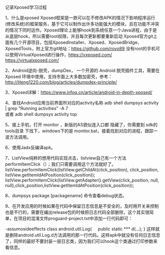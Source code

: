记录Xposed学习过程

1、什么是xposed
Xposed框架是一款可以在不修改APK的情况下影响程序运行(修改系统)的框架服务，基于它可以制作出许多功能强大的模块，且在功能不冲突的情况下同时运作。Xposed理论上能够hook到系统任意一个Java进程，由于是从底层hook，所以需要root权限，并且每次更新都要重新启动
Xposed官方git上面有几个开源项目，包括XposedInstaller、Xposed、XposedBridge、XposedTools，附上官方git地址：https://github.com/rovo89
没有root的手机可以使用VirtualXposed进行操作，https://vxposed.com/   https://virtualxposed.com/

2、Android逆向-脱壳，dumpDex， 一个开源的 Android 脱壳插件工具，需要在 Xposed 环境中使用，支持市面上大多数加密壳，参考：http://liteng1220.com/blog/articles/dumpdex-principle/

3、Xposed详解：https://www.infoq.cn/article/android-in-depth-xposed/

4、查找Android应用当前界面所对应的activity名称
adb shell dumpsys activity | grep "Running activities" -A 7   
或者
adb shell dumpsys activity top

5、接上手机，打开 monitor ，新版的AS貌似连入口都 隐藏了，你需要到 sdk的tools目录 下找下，windows下的是 monitor.bat，接着找到对应的进程，跟踪一波方法调用。

6、使用Jadx反编译apk。

7、ListView纯粹的想用代码实现点击，listview自己有一个方法performItemClick（）；我们只需要调用这个方法就好了。
listView.performItemClick(listView.getChildAt(click_position), click_position, listView.getItemIdAtPosition(click_position));
listView.performItemClick(listView.getAdapter().getView(click_position, null, null),click_position,listView.getItemIdAtPosition(click_position));

8、dumpsys package [packagename] 命令查看debug状态。

9、在开发应用的时候如果在代码中保留日志信息是不安全的，及时用开关来控制也是不行的，需要在编出release包的时候把日志代码全部删除，这个其实很简单，在项目的混淆文件proguard-project.txt中添加一行代码即可：

-assumosideeffects class android.util.Log{
    public static *** d(...);
}
这样就是删除android.util.Log.d方法调用的那一行代码。这样apk中就没有任何日志信息了，同样的最好不要封装一层日志类，因为我们可以hook这个类通过打印参数来看信息。
